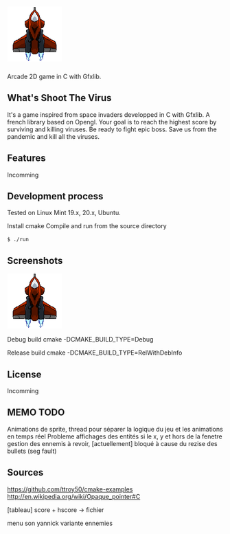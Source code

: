 # ![Shoot The Virus](img/spaceship.png) 

Arcade 2D game in C with Gfxlib.


## What's Shoot The Virus
It's a game inspired from space invaders developped in C with Gfxlib.
A french library based on Opengl.
Your goal is to reach the highest score by surviving and killing viruses.
Be ready to fight epic boss.
Save us from the pandemic and kill all the viruses.


## Features
Incomming

## Development process
Tested on Linux Mint 19.x, 20.x, Ubuntu.

Install cmake
Compile and run from the source directory
```shell
$ ./run
```


## Screenshots
![Spaceship](img/spaceship.png)

Debug build
cmake -DCMAKE_BUILD_TYPE=Debug <path>

Release build
cmake -DCMAKE_BUILD_TYPE=RelWithDebInfo <path>


## License
Incomming

## MEMO TODO
Animations de sprite, thread pour séparer la logique du jeu et les animations en temps réel
Probleme affichages des entités si le x, y et hors de la fenetre
gestion des ennemis à revoir, [actuellement] bloqué à cause du rezise des bullets (seg fault)


## Sources
https://github.com/ttroy50/cmake-examples
http://en.wikipedia.org/wiki/Opaque_pointer#C


[tableau] score + hscore -> fichier

menu
son yannick
variante ennemies
